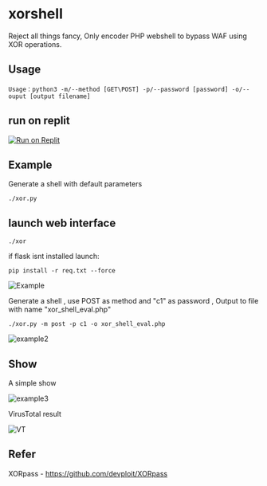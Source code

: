 # xorshell



Reject all things fancy, Only encoder PHP webshell to bypass WAF using XOR operations.



## Usage

```
Usage：python3 -m/--method [GET\POST] -p/--password [password] -o/--ouput [output filename]
```

## run on replit
[![Run on Replit](https://replit.com/badge/github.com/tucommenceapousser/xor)](https://replit.com/github.com/tucommenceapousser/xor)

## Example

Generate a shell with default parameters

```
./xor.py
```
## launch web interface
```
./xor
```
if flask isnt installed launch:
```
pip install -r req.txt --force
```
![Example](/image/example1.jpg)



Generate a shell ,  use POST as method and  "c1" as password , Output to file with name "xor_shell_eval.php"

```
./xor.py -m post -p c1 -o xor_shell_eval.php
```

![example2](/image/example2.jpg)



## Show

A simple show

![example3](/image/example3.png)



VirusTotal result

![VT](/image/VT.png)


## Refer

XORpass - https://github.com/devploit/XORpass  
